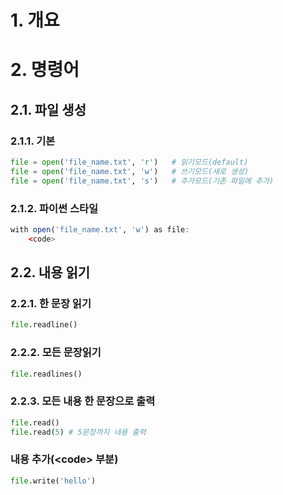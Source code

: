 # 1. 개요

# 2. 명령어

## 2.1. 파일 생성

### 2.1.1. 기본

```python
file = open('file_name.txt', 'r')	# 읽기모드(default)
file = open('file_name.txt', 'w')	# 쓰기모드(새로 생성)
file = open('file_name.txt', 's')	# 추가모드(기존 파일에 추가)
```

### 2.1.2. 파이썬 스타일

```R
with open('file_name.txt', 'w') as file:
	<code>
```

## 2.2. 내용 읽기

### 2.2.1. 한 문장 읽기

```python
file.readline()
```

### 2.2.2. 모든 문장읽기

```python
file.readlines()
```

### 2.2.3. 모든 내용 한 문장으로 출력

```python
file.read()
file.read(5) # 5문장까지 내용 출력
```



### 내용 추가(\<code> 부분)

```python
file.write('hello')
```



